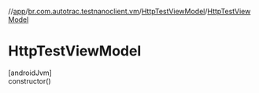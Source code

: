 //[app](../../../index.md)/[br.com.autotrac.testnanoclient.vm](../index.md)/[HttpTestViewModel](index.md)/[HttpTestViewModel](-http-test-view-model.md)

# HttpTestViewModel

[androidJvm]\
constructor()
